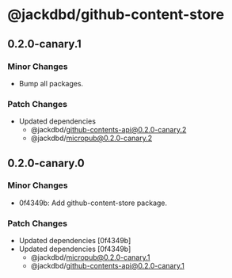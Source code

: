# @jackdbd/github-content-store

## 0.2.0-canary.1

### Minor Changes

- Bump all packages.

### Patch Changes

- Updated dependencies
  - @jackdbd/github-contents-api@0.2.0-canary.2
  - @jackdbd/micropub@0.2.0-canary.2

## 0.2.0-canary.0

### Minor Changes

- 0f4349b: Add github-content-store package.

### Patch Changes

- Updated dependencies [0f4349b]
- Updated dependencies [0f4349b]
  - @jackdbd/micropub@0.2.0-canary.1
  - @jackdbd/github-contents-api@0.2.0-canary.1
